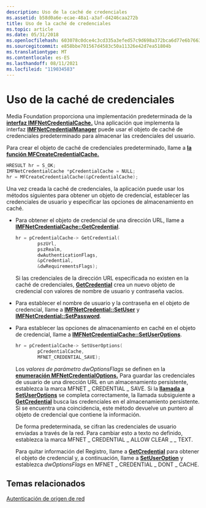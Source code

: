 ```yaml
---
description: Uso de la caché de credenciales
ms.assetid: b58d0a6e-ecae-48a1-a3af-d4246caa272b
title: Uso de la caché de credenciales
ms.topic: article
ms.date: 05/31/2018
ms.openlocfilehash: 603078c0dce4c3cd335a3efed57c9d698a372bca6d77e6b76631843be6307eb3
ms.sourcegitcommit: e858bbe701567d4583c50a11326e42d7ea51804b
ms.translationtype: MT
ms.contentlocale: es-ES
ms.lasthandoff: 08/11/2021
ms.locfileid: "119034583"
---
```

# <a name="using-the-credential-cache"></a>Uso de la caché de credenciales

Media Foundation proporciona una implementación predeterminada de la [**interfaz IMFNetCredentialCache.**](/windows/desktop/api/mfidl/nn-mfidl-imfnetcredentialcache) Una aplicación que implementa la interfaz [**IMFNetCredentialManager**](/windows/desktop/api/mfidl/nn-mfidl-imfnetcredentialmanager) puede usar el objeto de caché de credenciales predeterminado para almacenar las credenciales del usuario.

Para crear el objeto de caché de credenciales predeterminado, llame a [**la función MFCreateCredentialCache.**](/windows/desktop/api/mfidl/nf-mfidl-mfcreatecredentialcache)


```C++
HRESULT hr = S_OK;
IMFNetCredentialCache *pCredentialCache = NULL;
hr = MFCreateCredentialCache(&pCredentialCache);
```



Una vez creada la caché de credenciales, la aplicación puede usar los métodos siguientes para obtener un objeto de credencial, establecer las credenciales de usuario y especificar las opciones de almacenamiento en caché.

-   Para obtener el objeto de credencial de una dirección URL, llame a [**IMFNetCredentialCache::GetCredential**](/windows/desktop/api/mfidl/nf-mfidl-imfnetcredentialcache-getcredential).

    ```C++
    hr = pCredentialCache-> GetCredential(
            pszUrl,
            pszRealm,
            dwAuthenticationFlags,
            &pCredential,
            &dwRequirementsFlags);
    ```

    

    Si las credenciales de la dirección URL especificada no existen en la caché de credenciales, [**GetCredential**](/windows/desktop/api/mfidl/nf-mfidl-imfnetcredentialcache-getcredential) crea un nuevo objeto de credencial con valores de nombre de usuario y contraseña vacíos.

-   Para establecer el nombre de usuario y la contraseña en el objeto de credencial, llame a [**IMFNetCredential::SetUser**](/windows/desktop/api/mfidl/nf-mfidl-imfnetcredential-setuser) y [**IMFNetCredential::SetPassword**](/windows/desktop/api/mfidl/nf-mfidl-imfnetcredential-setpassword).
-   Para establecer las opciones de almacenamiento en caché en el objeto de credencial, llame a [**IMFNetCredentialCache::SetUserOptions**](/windows/desktop/api/mfidl/nf-mfidl-imfnetcredentialcache-setuseroptions).

    ```C++
    hr = pCredentialCache-> SetUserOptions( 
            pCredentialCache,
            MFNET_CREDENTIAL_SAVE);
    ```

    

    Los *valores de parámetro dwOptionsFlags* se definen en la [**enumeración MFNetCredentialOptions.**](/windows/desktop/api/mfidl/ne-mfidl-mfnetcredentialoptions) Para guardar las credenciales de usuario de una dirección URL en un almacenamiento persistente, establezca la marca MFNET \_ CREDENTIAL \_ SAVE. Si la [**llamada a SetUserOptions**](/windows/desktop/api/mfidl/nf-mfidl-imfnetcredentialcache-setuseroptions) se completa correctamente, la llamada subsiguiente a [**GetCredential**](/windows/desktop/api/mfidl/nf-mfidl-imfnetcredentialcache-getcredential) busca las credenciales en el almacenamiento persistente. Si se encuentra una coincidencia, este método devuelve un puntero al objeto de credencial que contiene la información.

    De forma predeterminada, se cifran las credenciales de usuario enviadas a través de la red. Para cambiar esto a texto no definido, establezca la marca MFNET \_ CREDENTIAL \_ ALLOW CLEAR \_ \_ TEXT.

    Para quitar información del Registro, llame a [**GetCredential**](/windows/desktop/api/mfidl/nf-mfidl-imfnetcredentialcache-getcredential) para obtener el objeto de credencial y, a continuación, llame a [**SetUserOption**](/windows/desktop/api/mfidl/nf-mfidl-imfnetcredentialcache-setuseroptions) y establezca *dwOptionsFlags* en MFNET \_ CREDENTIAL \_ DONT \_ CACHE.

## <a name="related-topics"></a>Temas relacionados

<dl> <dt>

[Autenticación de origen de red](network-source-authentication.md)
</dt> </dl>

 

 



